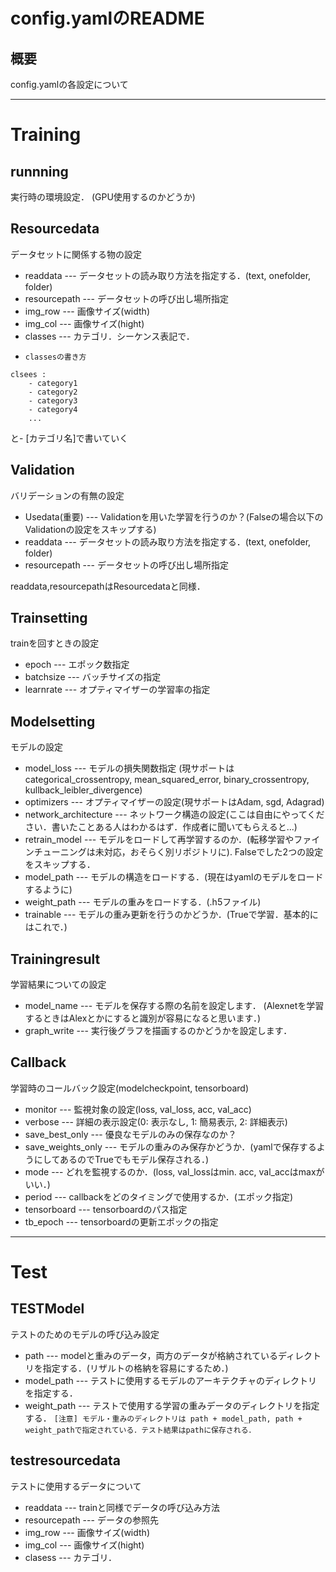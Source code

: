 # config.yamlのREADME

## 概要
config.yamlの各設定について

-------------------
# Training
## runnning
実行時の環境設定．
(GPU使用するのかどうか)

## Resourcedata
データセットに関係する物の設定

- readdata --- データセットの読み取り方法を指定する．(text, onefolder, folder)
- resourcepath --- データセットの呼び出し場所指定
- img_row --- 画像サイズ(width)
- img_col --- 画像サイズ(hight)
- classes --- カテゴリ．シーケンス表記で．

* `classesの書き方`
```
clsees :
    - category1
    - category2
    - category3
    - category4
    ...
```
と- [カテゴリ名]で書いていく

## Validation
バリデーションの有無の設定

- Usedata(重要) --- Validationを用いた学習を行うのか？(Falseの場合以下のValidationの設定をスキップする)
- readdata --- データセットの読み取り方法を指定する．(text, onefolder, folder)
- resourcepath --- データセットの呼び出し場所指定

readdata,resourcepathはResourcedataと同様．

## Trainsetting
trainを回すときの設定

- epoch --- エポック数指定
- batchsize --- バッチサイズの指定
- learnrate --- オプティマイザーの学習率の指定

## Modelsetting
モデルの設定

- model_loss --- モデルの損失関数指定
(現サポートはcategorical_crossentropy, mean_squared_error, binary_crossentropy, kullback_leibler_divergence)
- optimizers --- オプティマイザーの設定(現サポートはAdam, sgd, Adagrad)
- network_architecture --- ネットワーク構造の設定(ここは自由にやってください．書いたことある人はわかるはず．作成者に聞いてもらえると...)
- retrain_model --- モデルをロードして再学習するのか．(転移学習やファインチューニングは未対応，おそらく別リポジトリに). Falseでした2つの設定をスキップする．
- model_path --- モデルの構造をロードする．(現在はyamlのモデルをロードするように)
- weight_path --- モデルの重みをロードする．(.h5ファイル)
- trainable --- モデルの重み更新を行うのかどうか．(Trueで学習．基本的にはこれで．)

## Trainingresult
学習結果についての設定

- model_name --- モデルを保存する際の名前を設定します．
(Alexnetを学習するときはAlexとかにすると識別が容易になると思います．)
- graph_write --- 実行後グラフを描画するのかどうかを設定します．

## Callback
学習時のコールバック設定(modelcheckpoint, tensorboard)

- monitor --- 監視対象の設定(loss, val_loss, acc, val_acc)
- verbose --- 詳細の表示設定(0: 表示なし, 1: 簡易表示, 2: 詳細表示)
- save_best_only --- 優良なモデルのみの保存なのか？
- save_weights_only --- モデルの重みのみ保存かどうか．(yamlで保存するようにしてあるのでTrueでもモデル保存される．)
- mode --- どれを監視するのか．(loss, val_lossはmin. acc, val_accはmaxがいい．)
- period --- callbackをどのタイミングで使用するか．(エポック指定)
- tensorboard --- tensorboardのパス指定
- tb_epoch --- tensorboardの更新エポックの指定

-----------------------------------------
# Test
## TESTModel
テストのためのモデルの呼び込み設定

- path --- modelと重みのデータ，両方のデータが格納されているディレクトリを指定する．(リザルトの格納を容易にするため．)
- model_path --- テストに使用するモデルのアーキテクチャのディレクトリを指定する．
- weight_path --- テストで使用する学習の重みデータのディレクトリを指定する．
`[注意] モデル・重みのディレクトリは path + model_path, path + weight_pathで指定されている．テスト結果はpathに保存される．`

## testresourcedata
テストに使用するデータについて

- readdata --- trainと同様でデータの呼び込み方法
- resourcepath --- データの参照先
- img_row --- 画像サイズ(width)
- img_col --- 画像サイズ(hight)
- clasess --- カテゴリ．